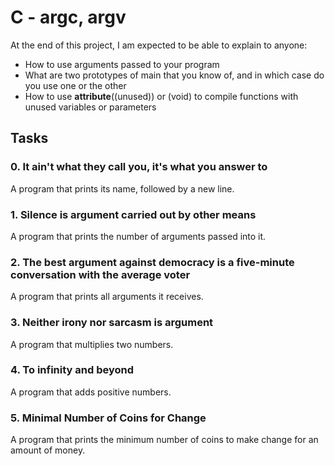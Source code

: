 # C - argc, argv

At the end of this project, I am expected to be able to explain to anyone:

* How to use arguments passed to your program
* What are two prototypes of main that you know of, and in which case do you use one or the other
* How to use __attribute__((unused)) or (void) to compile functions with unused variables or parameters

## Tasks

### 0. It ain't what they call you, it's what you answer to
A program that prints its name, followed by a new line.

### 1. Silence is argument carried out by other means
A program that prints the number of arguments passed into it.

### 2. The best argument against democracy is a five-minute conversation with the average voter
A program that prints all arguments it receives.

### 3. Neither irony nor sarcasm is argument
A program that multiplies two numbers.

### 4. To infinity and beyond
A program that adds positive numbers.

### 5. Minimal Number of Coins for Change
A program that prints the minimum number of coins to make change for an amount of money.